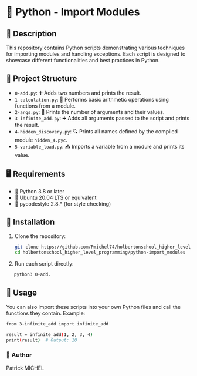 # 🐍 Python - Import Modules

## 📄 Description
This repository contains Python scripts demonstrating various techniques for importing modules and handling exceptions. Each script is designed to showcase different functionalities and best practices in Python.

## 📂 Project Structure
- `0-add.py`: ➕ Adds two numbers and prints the result.
- `1-calculation.py`: 🔢 Performs basic arithmetic operations using functions from a module.
- `2-args.py`: 📝 Prints the number of arguments and their values.
- `3-infinite_add.py`: ➕ Adds all arguments passed to the script and prints the result.
- `4-hidden_discovery.py`: 🔍 Prints all names defined by the compiled module `hidden_4.pyc`.
- `5-variable_load.py`: 📥 Imports a variable from a module and prints its value.

## 🖥️ Requirements
- 🐍 Python 3.8 or later
- 🐧 Ubuntu 20.04 LTS or equivalent
- 🧹 pycodestyle 2.8.* (for style checking)

## 💾 Installation
1. Clone the repository:
   ```bash
   git clone https://github.com/Pmichel74/holbertonschool_higher_level_programming.git
   cd holbertonschool_higher_level_programming/python-import_modules
2. Run each script directly:
```bash
   python3 0-add.
``` 

## 🚀 Usage
You can also import these scripts into your own Python files and call the functions they contain.
Example:
```bash
from 3-infinite_add import infinite_add

result = infinite_add(1, 2, 3, 4)
print(result)  # Output: 10
```
### 👤 Author
Patrick MICHEL
